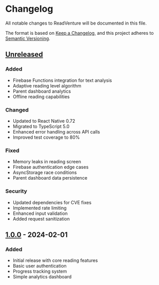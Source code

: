 # Changelog

All notable changes to ReadVenture will be documented in this file.

The format is based on [Keep a Changelog](https://keepachangelog.com/en/1.1.0/),
and this project adheres to [Semantic Versioning](https://semver.org/spec/v2.0.0.html).

## [Unreleased]

### Added
- Firebase Functions integration for text analysis
- Adaptive reading level algorithm
- Parent dashboard analytics
- Offline reading capabilities

### Changed
- Updated to React Native 0.72
- Migrated to TypeScript 5.0
- Enhanced error handling across API calls
- Improved test coverage to 80%

### Fixed
- Memory leaks in reading screen
- Firebase authentication edge cases
- AsyncStorage race conditions
- Parent dashboard data persistence

### Security
- Updated dependencies for CVE fixes
- Implemented rate limiting
- Enhanced input validation
- Added request sanitization

## [1.0.0] - 2024-02-01

### Added
- Initial release with core reading features
- Basic user authentication
- Progress tracking system
- Simple analytics dashboard

[unreleased]: https://github.com/username/readventure/compare/v1.0.0...HEAD
[1.0.0]: https://github.com/username/readventure/releases/tag/v1.0.0
